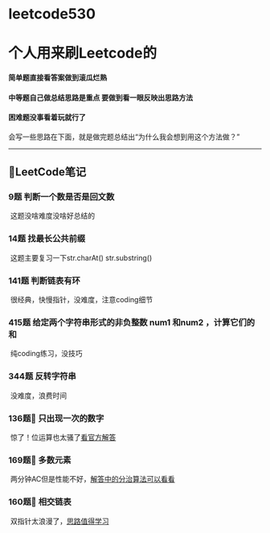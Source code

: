 # leetcode530
# 个人用来刷Leetcode的

#### 简单题直接看答案做到滚瓜烂熟

#### 中等题自己做总结思路是重点 要做到看一眼反映出思路方法

#### 困难题没事看着玩就行了

会写一些思路在下面，就是做完题总结出“为什么我会想到用这个方法做？”

---



## 🤪LeetCode笔记

### 9题 判断一个数是否是回文数

​	这题没啥难度没啥好总结的

### 14题 找最长公共前缀

​	这题主要复习一下str.charAt()  str.substring()

### 141题 判断链表有环

​	很经典，快慢指针，没难度，注意coding细节

### 415题 给定两个字符串形式的非负整数 num1 和num2 ，计算它们的和

​	纯coding练习，没技巧

### 344题 反转字符串

​	没难度，浪费时间

### 136题🌟 只出现一次的数字

​	惊了！位运算也太骚了[看官方解答](https://leetcode-cn.com/problems/single-number/solution/zhi-chu-xian-yi-ci-de-shu-zi-by-leetcode-solution/)

### 169题🌟 多数元素

​	两分钟AC但是性能不好，[解答中的分治算法可以看看](https://leetcode-cn.com/problems/majority-element/solution/duo-shu-yuan-su-by-leetcode-solution/)

### 160题🌟 相交链表

​	双指针太浪漫了，[思路值得学习](https://leetcode-cn.com/problems/intersection-of-two-linked-lists/)






